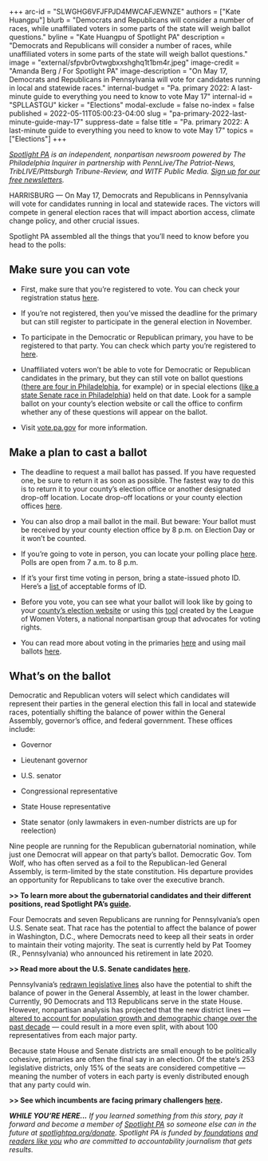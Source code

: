+++
arc-id = "SLWGHG6VFJFPJD4MWCAFJEWNZE"
authors = ["Kate Huangpu"]
blurb = "Democrats and Republicans will consider a number of races, while unaffiliated voters in some parts of the state will weigh ballot questions."
byline = "Kate Huangpu of Spotlight PA"
description = "Democrats and Republicans will consider a number of races, while unaffiliated voters in some parts of the state will weigh ballot questions."
image = "external/sfpvbr0vtwgbxxshghq1t1bm4r.jpeg"
image-credit = "Amanda Berg / For Spotlight PA"
image-description = "On May 17, Democrats and Republicans in Pennsylvania will vote for candidates running in local and statewide races."
internal-budget = "Pa. primary 2022: A last-minute guide to everything you need to know to vote May 17"
internal-id = "SPLLASTGU"
kicker = "Elections"
modal-exclude = false
no-index = false
published = 2022-05-11T05:00:23-04:00
slug = "pa-primary-2022-last-minute-guide-may-17"
suppress-date = false
title = "Pa. primary 2022: A last-minute guide to everything you need to know to vote May 17"
topics = ["Elections"]
+++

<a href="https://www.spotlightpa.org/"><i>Spotlight PA</i></a><i> is an independent, nonpartisan newsroom powered by The Philadelphia Inquirer in partnership with PennLive/The Patriot-News, TribLIVE/Pittsburgh Tribune-Review, and WITF Public Media. </i><a href="https://www.spotlightpa.org/newsletters"><i>Sign up for our free newsletters</i></a><i>.</i>

HARRISBURG — On May 17, Democrats and Republicans in Pennsylvania will vote for candidates running in local and statewide races. The victors will compete in general election races that will impact abortion access, climate change policy, and other crucial issues.

Spotlight PA assembled all the things that you’ll need to know before you head to the polls:

<script src="https://www.spotlightpa.org/embed.js" async></script><div data-spl-embed-version="1" data-spl-src="https://www.spotlightpa.org/embeds/newsletter/"></div>

## Make sure you can vote

- First, make sure that you’re registered to vote. You can check your registration status <a href="https://www.pavoterservices.pa.gov/pages/voterregistrationstatus.aspx">here</a>.

- If you’re not registered, then you’ve missed the deadline for the primary but can still register to participate in the general election in November.

- To participate in the Democratic or Republican primary, you have to be registered to that party. You can check which party you’re registered to <a href="https://www.pavoterservices.pa.gov/pages/voterregistrationstatus.aspx">here</a>.

- Unaffiliated voters won’t be able to vote for Democratic or Republican candidates in the primary, but they can still vote on ballot questions (<a href="https://www.inquirer.com/politics/election/ballot-questions-philadelphia-2022-election.html">there are four in Philadelphia</a>, for example) or in special elections (<a href="https://www.dos.pa.gov/VotingElections/CandidatesCommittees/RunningforOffice/Pages/SpecialElections.aspx">like a state Senate race in Philadelphia</a>) held on that date. Look for a sample ballot on your county’s election website or call the office to confirm whether any of these questions will appear on the ballot.

- Visit <a href="https://www.vote.pa.gov/Pages/default.aspx">vote.pa.gov</a> for more information.

## Make a plan to cast a ballot

- The deadline to request a mail ballot has passed. If you have requested one, be sure to return it as soon as possible. The fastest way to do this is to return it to your county’s election office or another designated drop-off location. Locate drop-off locations or your county election offices <a href="https://www.vote.pa.gov/Voting-in-PA/Pages/Return-Ballot.aspx">here</a>.

- You can also drop a mail ballot in the mail. But beware: Your ballot must be received by your county election office by 8 p.m. on Election Day or it won’t be counted.

- If you’re going to vote in person, you can locate your polling place <a href="https://www.pavoterservices.pa.gov/Pages/PollingPlaceInfo.aspx">here</a>. Polls are open from 7 a.m. to 8 p.m.

- If it’s your first time voting in person, bring a state-issued photo ID. Here’s a <a href="https://www.vote.pa.gov/Register-to-Vote/Pages/Voter-ID-for-First-Time-Voters.aspx">list </a>of acceptable forms of ID.

- Before you vote, you can see what your ballot will look like by going to your <a href="https://www.vote.pa.gov/Resources/Pages/Contact-Your-Election-Officials.aspx">county’s election website</a> or using this <a href="https://www.vote411.org/ballot">tool</a> created by the League of Women Voters, a national nonpartisan group that advocates for voting rights.

- You can read more about voting in the primaries <a href="https://www.spotlightpa.org/news/2022/04/pa-election-day-2022-pennsylvania-primary-governor-senate-voting-guide/">here</a> and using mail ballots <a href="https://www.spotlightpa.org/news/2022/05/pa-primary-2022-mail-ballot-instructions/">here</a>.

## What’s on the ballot

Democratic and Republican voters will select which candidates will represent their parties in the general election this fall in local and statewide races, potentially shifting the balance of power within the General Assembly, governor’s office, and federal government. These offices include:

- Governor

- Lieutenant governor

- U.S. senator

- Congressional representative

- State House representative

- State senator (only lawmakers in even-number districts are up for reelection)

<script src="https://www.spotlightpa.org/embed.js" async></script><div data-spl-embed-version="1" data-spl-src="https://www.spotlightpa.org/embeds/donate/"></div>

Nine people are running for the Republican gubernatorial nomination, while just one Democrat will appear on that party’s ballot. Democratic Gov. Tom Wolf, who has often served as a foil to the Republican-led General Assembly, is term-limited by the state constitution. His departure provides an opportunity for Republicans to take over the executive branch.

<b>&gt;&gt; To learn more about the gubernatorial candidates and their different positions, read Spotlight PA’s </b><a href="https://www.spotlightpa.org/news/2022/04/pa-primary-governor-election-2022-candidates-guide/"><b>guide</b></a><b>.</b>

Four Democrats and seven Republicans are running for Pennsylvania’s open U.S. Senate seat. That race has the potential to affect the balance of power in Washington, D.C., where Democrats need to keep all their seats in order to maintain their voting majority. The seat is currently held by Pat Toomey (R., Pennsylvania) who announced his retirement in late 2020.

<b>&gt;&gt; Read more about the U.S. Senate candidates </b><a href="https://whyy.org/articles/progressive-centrist-trumper-these-pa-2022-candidates-could-change-the-balance-of-power-in-the-u-s-senate/"><b>here</b></a><b>.</b>

Pennsylvania’s <a href="https://www.spotlightpa.org/news/2021/12/pennsylvania-redistricting-house-senate-districts-lookup-tool/">redrawn legislative lines</a> also have the potential to shift the balance of power in the General Assembly, at least in the lower chamber. Currently, 90 Democrats and 113 Republicans serve in the state House. However, nonpartisan analysis has projected that the new district lines — <a href="https://www.spotlightpa.org/news/2022/02/pennsylvania-redistricting-final-state-house-map-analysis-score/">altered to account for population growth and demographic change over the past decade</a> — could result in a more even split, with about 100 representatives from each major party.

Because state House and Senate districts are small enough to be politically cohesive, primaries are often the final say in an election. Of the state’s 253 legislative districts, only 15% of the seats are considered competitive — meaning the number of voters in each party is evenly distributed enough that any party could win.

<b>&gt;&gt; See which incumbents are facing primary challengers </b><a href="https://www.cityandstatepa.com/politics/2022/04/your-guide-2022-primary-challengers/365433/" target="_blank"><b>here</b></a><b>.</b>

<i><b>WHILE YOU’RE HERE...</b></i><i> If you learned something from this story, pay it forward and become a member of </i><a href="https://www.spotlightpa.org/"><i>Spotlight PA</i></a><i> so someone else can in the future at </i><a href="http://spotlightpa.org/donate"><i>spotlightpa.org/donate</i></a><i>. Spotlight PA is funded by</i><a href="https://www.spotlightpa.org/support"><i> foundations</i></a><i> </i><a href="https://www.spotlightpa.org/support"><i>and readers like you</i></a><i> who are committed to accountability journalism that gets results.</i>
